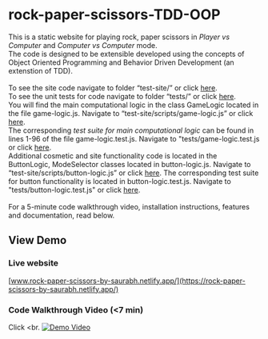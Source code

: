 # rock-paper-scissors-TDD-OOP

This is a static website for playing rock, paper scissors in _Player vs Computer_ and _Computer vs Computer_ mode.<br>
The code is designed to be extensible developed using the concepts of Object Oriented Programming and Behavior Driven Development (an extenstion of TDD).<br>
<br>
To see the site code navigate to folder “test-site/” or click [here](https://github.com/Saurabh-Mudgal/rock-paper-scissors-TDD-OOP/tree/main/test-site).<br>
To see the unit tests for code navigate to folder “tests/” or click [here](https://github.com/Saurabh-Mudgal/rock-paper-scissors-TDD-OOP/tree/main/tests).<br>
You will find the main computational logic in the class GameLogic located in the file game-logic.js. Navigate to “test-site/scripts/game-logic.js” or click [here](https://github.com/Saurabh-Mudgal/rock-paper-scissors-TDD-OOP/blob/main/test-site/scripts/game-logic.js).<br>
The corresponding *test suite for main computational logic* can be found in lines 1-96 of the file game-logic.test.js. Navigate to "tests/game-logic.test.js or click [here](https://github.com/Saurabh-Mudgal/rock-paper-scissors-TDD-OOP/blob/main/tests/game-logic.test.js).<br>
Additional cosmetic and site functionality code is located in the ButtonLogic, ModeSelector classes located in button-logic.js. Navigate to “test-site/scripts/button-logic.js” or click [here](https://github.com/Saurabh-Mudgal/rock-paper-scissors-TDD-OOP/blob/main/test-site/scripts/button-logic.js).
The corresponding test suite for button functionality is located in button-logic.test.js. Navigate to "tests/button-logic.test.js" or click [here](https://github.com/Saurabh-Mudgal/rock-paper-scissors-TDD-OOP/blob/main/tests/button-logic.test.js).<br>
<br>
For a 5-minute code walkthrough video, installation instructions, features and documentation, read below.


## View Demo

### Live website
[www.rock-paper-scissors-by-saurabh.netlify.app/](https://rock-paper-scissors-by-saurabh.netlify.app/)

### Code Walkthrough Video (<7 min)
<!-- <p align="center">Click on the image below to play the video.</p> -->
Click
<br.
[![Demo Video](https://img.youtube.com/vi/dQw4w9WgXcQ/0.jpg)](https://www.youtube.com/watch?v=dQw4w9WgXcQ)
<br>
<!-- https://user-images.githubusercontent.com/35081754/147870526-b93f4256-6e0c-46dc-9461-c8927a8066ae.mp4 -->
<!-- https://user-images.githubusercontent.com/35081754/147870721-d84ea4cb-497e-4908-b25e-4d6a541a581e.jpg -->
